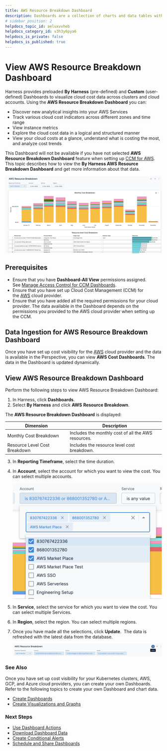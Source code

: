 ```yaml
---
title: AWS Resource Breakdown Dashboard
description: Dashboards are a collection of charts and data tables with filters that you can use to get at the data you're interested in. Dashboards serve as a platform for data modeling and analytics using a com…
# sidebar_position: 2
helpdocs_topic_id: aeluxvvheb
helpdocs_category_id: v3h3y6pya6
helpdocs_is_private: false
helpdocs_is_published: true
---
```


# View AWS Resource Breakdown Dashboard

Harness provides preloaded **By Harness** (pre-defined) and **Custom** (user-defined) Dashboards to visualize cloud cost data across clusters and cloud accounts. Using the **AWS Resource Breakdown Dashboard** you can:

* Discover new analytical insights into your AWS Services
* Track various cloud cost indicators across different zones and time range
* View instance metrics
* Explore the cloud cost data in a logical and structured manner
* View your cloud costs at a glance, understand what is costing the most, and analyze cost trends

This Dashboard will not be available if you have not selected **AWS** **Resource Breakdown Dashboard** feature when setting up [CCM for AWS](../../get-started/onboarding-guide/set-up-cost-visibility-for-aws.md). This topic describes how to view the **By Harness AWS Resource Breakdown Dashboard** and get more information about that data.

![](./static/view-aws-resource-breakdown-cost-dashboard-47.png)


## Prerequisites

* Ensure that you have **Dashboard-All View** permissions assigned. See [Manage Access Control for CCM Dashboards](/docs/cloud-cost-management/access-control/manage-access-control-for-ccm-dashboards.md).
* Ensure that you have set up Cloud Cost Management (CCM) for the [AWS](../../get-started/onboarding-guide/set-up-cost-visibility-for-aws.md) cloud provider.
* Ensure that you have added all the required permissions for your cloud provider. The data available in the Dashboard depends on the permissions you provided to the AWS cloud provider when setting up the CCM. 

## Data Ingestion for AWS Resource Breakdown Dashboard

Once you have set up cost visibility for the [AWS](../../get-started/onboarding-guide/set-up-cost-visibility-for-aws.md) cloud provider and the data is available in the Perspective, you can view **AWS Cost Dashboards**. The data in the Dashboard is updated dynamically.

## View AWS Resource Breakdown Dashboard

Perform the following steps to view AWS Resource Breakdown Dashboard:

1. In Harness, click **Dashboards**.
2. Select **By Harness** and click **AWS** **Resource Breakdown**.  
  
The **AWS Resource Breakdown Dashboard** is displayed:  

| **Dimension** | **Description** |
| --- | --- |
| Monthly Cost Breakdown | Includes the monthly cost of all the AWS resources. |
| Resource Level Cost Breakdown | Includes the resource level cost breakdown. |
3. In **Reporting Timeframe**, select the time duration.
4. In **Account**, select the account for which you want to view the cost. You can select multiple accounts.
   
     ![](./static/view-aws-resource-breakdown-cost-dashboard-48.png)
5. In **Service**, select the service for which you want to view the cost. You can select multiple Services.
6. In **Region**, select the region. You can select multiple regions.
7. Once you have made all the selections, click **Update**.  The data is refreshed with the latest data from the database.
   
     ![](./static/view-aws-resource-breakdown-cost-dashboard-49.png)

### See Also

Once you have set up cost visibility for your Kubernetes clusters, AWS, GCP, and Azure cloud providers, you can create your own Dashboards. Refer to the following topics to create your own Dashboard and chart data.

* [Create Dashboards](/docs/platform/Dashboards/create-dashboards)
* [Create Visualizations and Graphs](/docs/platform/Dashboards/create-visualizations-and-graphs)

### Next Steps

* [Use Dashboard Actions](/docs/platform/Dashboards/use-dashboard-actions)
* [Download Dashboard Data](/docs/platform/Dashboards/download-dashboard-data)
* [Create Conditional Alerts](/docs/platform/Dashboards/create-conditional-alerts)
* [Schedule and Share Dashboards](/docs/platform/Dashboards/share-dashboards)